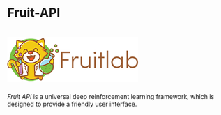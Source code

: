 # Fruit-API
# <img src="/fruit/docs/images/fruit_logo.png" alt="FruitLab">

*Fruit API* is a universal deep reinforcement learning framework, which 
is designed to provide a friendly user interface.

